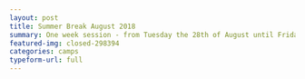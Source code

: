 ```yaml
---
layout: post
title: Summer Break August 2018
summary: One week session - from Tuesday the 28th of August until Friday the 31st of August
featured-img: closed-298394
categories: camps
typeform-url: full
---
```

